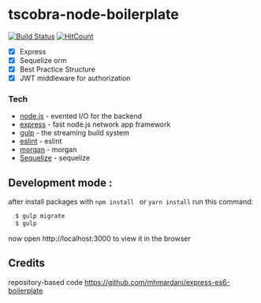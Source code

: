 # tscobra-node-boilerplate

[![Build Status](https://travis-ci.org/bbfdev/tscobra-boiler-template.svg?branch=master)](https://travis-ci.org/bbfdev/tscobra-boiler-template)
[![HitCount](http://hits.dwyl.io/bbfdev/tscobra-boiler-template.svg)](http://hits.dwyl.io/bbfdev/tscobra-boiler-template)

- [x] Express
- [x] Sequelize orm
- [x] Best Practice Structure
- [x] JWT middleware for authorization

### Tech
* [node.js](https://nodejs.org) - evented I/O for the backend
* [express](https://expressjs.com) - fast node.js network app framework
* [gulp](https://gulpjs.com/) - the streaming build system
* [eslint](https://eslint.org/) - eslint
* [morgan](https://github.com/expressjs/morgan#readme) - morgan
* [Sequelize](https://sequelize.org) - sequelize

## Development mode :
after install packages with ``` npm install  ``` or ``` yarn install ``` run this command:
```sh
  $ gulp migrate
  $ gulp
```
now open http://localhost:3000 to view it in the browser

## Credits
repository-based code https://github.com/mhmardani/express-es6-boilerplate
